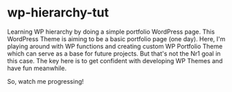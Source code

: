 # wp-hierarchy-tut
Learning WP hierarchy by doing a simple portfolio WordPress page. 
This WordPress Theme is aiming to be a basic portfolio page (one day). 
Here, I'm playing around with WP functions and creating custom WP Portfolio Theme which can serve as a base for future projects. 
But that's not the Nr1 goal in this case. 
The key here is to get confident with developing WP Themes and have fun meanwhile.

So, watch me progressing!
